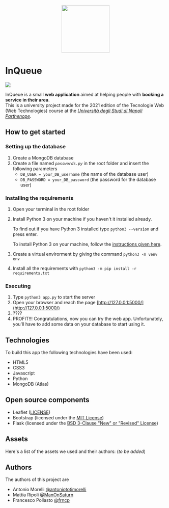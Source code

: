 <p align="center"><img src="logo.png" width="150" /></p>

# InQueue
![](https://img.shields.io/badge/license-Apache%202-blue)

InQueue is a small **web application** aimed at helping people with **booking a service in their area**.  
This is a university project made for the 2021 edition of the Tecnologie Web (Web Technologies) course at the [*Università degli Studi di Napoli Parthenope*](https://github.com/uniparthenope).

## How to get started
### Setting up the database
1. Create a MongoDB database
2. Create a file named *`passwords.py`* in the root folder and insert the following  parameters
    - `DB_USER = your_DB_username` (the name of the database user)
    - `DB_PASSWORD = your_DB_password` (the password for the database user)

### Installing the requirements
1. Open your terminal in the root folder
2. Install Python 3 on your machine if you haven't it installed already.
    
    To find out if you have Python 3 installed type `python3 --version` and press enter.

    To install Python 3 on your machine, follow the [instructions given here](https://www.python.org/downloads/).
3. Create a virtual envirorment by giving the command `python3 -m venv env`
4. Install all the requirements with `python3 -m pip install -r requirements.txt`

### Executing
1. Type `python3 app.py` to start the server
2. Open your browser and reach the page [http://127.0.0.1:5000/](http://127.0.0.1:5000/)
3. ????
4. PROFIT!!! Congratulations, now you can try the web app. Unfortunately, you'll have to add some data on your database to start using it.

## Technologies
To build this app the following technologies have been used:
- HTML5
- CSS3
- Javascript
- Python
- MongoDB (Atlas)

## Open source components
- Leaflet ([LICENSE](https://github.com/Leaflet/Leaflet/blob/master/LICENSE))
- Bootstrap (licensed under the [MIT License](https://github.com/twbs/bootstrap/blob/main/LICENSE))
- Flask (licensed under the [BSD 3-Clause "New" or "Revised" License](https://github.com/pallets/flask/blob/main/LICENSE.rst))

## Assets
Here's a list of the assets we used and their authors:
(*to be added*)


## Authors
The authors of this project are
- Antonio Morelli [@antoniototimorelli](https://github.com/antoniototimorelli)
- Mattia Ripoli [@ManOnSaturn](https://github.com/ManOnSaturn)
- Francesco Pollasto [@frncp](https://github.com/frncp)
